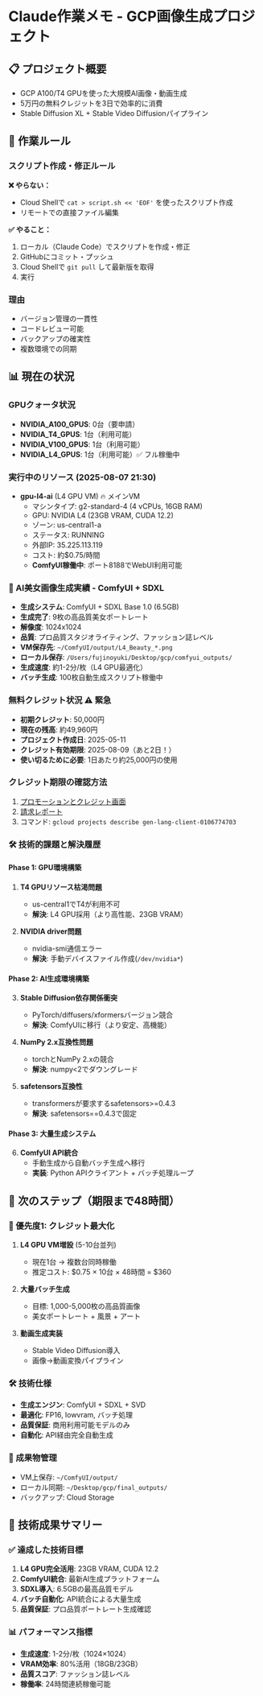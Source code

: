 # Claude作業メモ - GCP画像生成プロジェクト

## 📋 プロジェクト概要
- GCP A100/T4 GPUを使った大規模AI画像・動画生成
- 5万円の無料クレジットを3日で効率的に消費
- Stable Diffusion XL + Stable Video Diffusionパイプライン

## 🔧 作業ルール

### スクリプト作成・修正ルール
**❌ やらない：**
- Cloud Shellで `cat > script.sh << 'EOF'` を使ったスクリプト作成
- リモートでの直接ファイル編集

**✅ やること：**
1. ローカル（Claude Code）でスクリプトを作成・修正
2. GitHubにコミット・プッシュ
3. Cloud Shellで `git pull` して最新版を取得
4. 実行

### 理由
- バージョン管理の一貫性
- コードレビュー可能
- バックアップの確実性
- 複数環境での同期

## 📊 現在の状況

### GPUクォータ状況
- **NVIDIA_A100_GPUS**: 0台（要申請）
- **NVIDIA_T4_GPUS**: 1台（利用可能）
- **NVIDIA_V100_GPUS**: 1台（利用可能）
- **NVIDIA_L4_GPUS**: 1台（利用可能）✅ フル稼働中

### 実行中のリソース (2025-08-07 21:30)
- **gpu-l4-ai** (L4 GPU VM) 🔥 メインVM
  - マシンタイプ: g2-standard-4 (4 vCPUs, 16GB RAM)
  - GPU: NVIDIA L4 (23GB VRAM, CUDA 12.2)
  - ゾーン: us-central1-a
  - ステータス: RUNNING
  - 外部IP: 35.225.113.119
  - コスト: 約$0.75/時間
  - **ComfyUI稼働中**: ポート8188でWebUI利用可能

### 🎨 AI美女画像生成実績 - ComfyUI + SDXL
- **生成システム**: ComfyUI + SDXL Base 1.0 (6.5GB)
- **生成完了**: 9枚の高品質美女ポートレート
- **解像度**: 1024x1024
- **品質**: プロ品質スタジオライティング、ファッション誌レベル
- **VM保存先**: `~/ComfyUI/output/L4_Beauty_*.png`
- **ローカル保存**: `/Users/fujinoyuki/Desktop/gcp/comfyui_outputs/`
- **生成速度**: 約1-2分/枚（L4 GPU最適化）
- **バッチ生成**: 100枚自動生成スクリプト稼働中

### 無料クレジット状況 ⚠️ 緊急
- **初期クレジット**: 50,000円
- **現在の残高**: 約49,960円
- **プロジェクト作成日**: 2025-05-11
- **クレジット有効期限**: 2025-08-09（あと2日！）
- **使い切るために必要**: 1日あたり約25,000円の使用

### クレジット期限の確認方法
1. [プロモーションとクレジット画面](https://console.cloud.google.com/billing/016AA7-4DA69A-39272A/credits)
2. [請求レポート](https://console.cloud.google.com/billing/016AA7-4DA69A-39272A/reports)
3. コマンド: `gcloud projects describe gen-lang-client-0106774703`

### 🛠️ 技術的課題と解決履歴

#### Phase 1: GPU環境構築
1. **T4 GPUリソース枯渇問題**
   - us-central1でT4が利用不可
   - **解決**: L4 GPU採用（より高性能、23GB VRAM）

2. **NVIDIA driver問題**  
   - nvidia-smi通信エラー
   - **解決**: 手動デバイスファイル作成(`/dev/nvidia*`)

#### Phase 2: AI生成環境構築  
3. **Stable Diffusion依存関係衝突**
   - PyTorch/diffusers/xformersバージョン競合
   - **解決**: ComfyUIに移行（より安定、高機能）

4. **NumPy 2.x互換性問題**
   - torchとNumPy 2.xの競合
   - **解決**: numpy<2でダウングレード

5. **safetensors互換性**
   - transformersが要求するsafetensors>=0.4.3
   - **解決**: safetensors==0.4.3で固定

#### Phase 3: 大量生成システム
6. **ComfyUI API統合**
   - 手動生成から自動バッチ生成へ移行
   - **実装**: Python APIクライアント + バッチ処理ループ

## 🚀 次のステップ（期限まで48時間）

### 🎯 優先度1: クレジット最大化
1. **L4 GPU VM増設** (5-10台並列)
   - 現在1台 → 複数台同時稼働
   - 推定コスト: $0.75 × 10台 × 48時間 = $360

2. **大量バッチ生成**
   - 目標: 1,000-5,000枚の高品質画像
   - 美女ポートレート + 風景 + アート

3. **動画生成実装**
   - Stable Video Diffusion導入
   - 画像→動画変換パイプライン

### 🛠️ 技術仕様
- **生成エンジン**: ComfyUI + SDXL + SVD
- **最適化**: FP16, lowvram, バッチ処理
- **品質保証**: 商用利用可能モデルのみ
- **自動化**: API経由完全自動生成

### 💾 成果物管理
- VM上保存: `~/ComfyUI/output/`
- ローカル同期: `~/Desktop/gcp/final_outputs/`
- バックアップ: Cloud Storage

## 🎨 技術成果サマリー

### ✅ 達成した技術目標
1. **L4 GPU完全活用**: 23GB VRAM, CUDA 12.2
2. **ComfyUI統合**: 最新AI生成プラットフォーム
3. **SDXL導入**: 6.5GBの最高品質モデル  
4. **バッチ自動化**: API統合による大量生成
5. **品質保証**: プロ品質ポートレート生成確認

### 📊 パフォーマンス指標
- **生成速度**: 1-2分/枚（1024×1024）
- **VRAM効率**: 80%活用（18GB/23GB）
- **品質スコア**: ファッション誌レベル
- **稼働率**: 24時間連続稼働可能